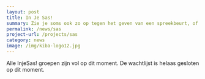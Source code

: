 ```yaml
---
layout: post
title: In Je Sas!
summary: Zie je soms ook zo op tegen het geven van een spreekbeurt, of vind je het lastig om vragen te stellen in de klas of the beantwoorden, misschien is de training In Je Sas! wel iets voor jou!
permalink: /news/sas
project-url: /projects/sas
category: news
image: /img/kiba-logo12.jpg
---
```


Alle InjeSas! groepen zijn vol op dit moment. De wachtlijst is helaas gesloten op dit moment. 
